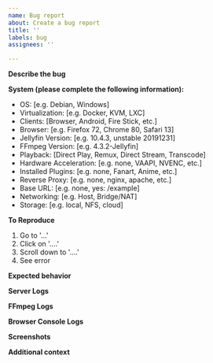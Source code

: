 ```yaml
---
name: Bug report
about: Create a bug report
title: ''
labels: bug
assignees: ''

---
```


**Describe the bug**
<!-- A clear and concise description of what the bug is. -->

**System (please complete the following information):**
 - OS: [e.g. Debian, Windows]
 - Virtualization: [e.g. Docker, KVM, LXC]
 - Clients: [Browser, Android, Fire Stick, etc.]
 - Browser: [e.g. Firefox 72, Chrome 80, Safari 13]
 - Jellyfin Version: [e.g. 10.4.3, unstable 20191231]
 - FFmpeg Version: [e.g. 4.3.2-Jellyfin]
 - Playback: [Direct Play, Remux, Direct Stream, Transcode] 
 - Hardware Acceleration: [e.g. none, VAAPI, NVENC, etc.]
 - Installed Plugins: [e.g. none, Fanart, Anime, etc.]
 - Reverse Proxy: [e.g. none, nginx, apache, etc.]
 - Base URL: [e.g. none, yes: /example]
 - Networking: [e.g. Host, Bridge/NAT]
 - Storage: [e.g. local, NFS, cloud]

**To Reproduce**
<!-- Steps to reproduce the behavior: -->
1. Go to '...'
2. Click on '....'
3. Scroll down to '....'
4. See error

**Expected behavior**
<!-- A clear and concise description of what you expected to happen. -->

**Server Logs**
<!-- Please paste any log errors. -->

**FFmpeg Logs**
<!-- Please paste any log errors. -->

**Browser Console Logs**
<!-- Please paste any log errors. -->

**Screenshots**
<!-- If applicable, add screenshots to help explain your problem. -->

**Additional context**
<!-- Add any other context about the problem here. -->
